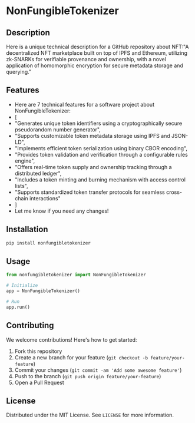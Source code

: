 # NonFungibleTokenizer

## Description

Here is a unique technical description for a GitHub repository about NFT:"A decentralized NFT marketplace built on top of IPFS and Ethereum, utilizing zk-SNARKs for verifiable provenance and ownership, with a novel application of homomorphic encryption for secure metadata storage and querying."

## Features

- Here are 7 technical features for a software project about NonFungibleTokenizer:
- [
- "Generates unique token identifiers using a cryptographically secure pseudorandom number generator",
- "Supports customizable token metadata storage using IPFS and JSON-LD",
- "Implements efficient token serialization using binary CBOR encoding",
- "Provides token validation and verification through a configurable rules engine",
- "Offers real-time token supply and ownership tracking through a distributed ledger",
- "Includes a token minting and burning mechanism with access control lists",
- "Supports standardized token transfer protocols for seamless cross-chain interactions"
- ]
- Let me know if you need any changes!
## Installation

```bash
pip install nonfungibletokenizer
```

## Usage

```python
from nonfungibletokenizer import NonFungibleTokenizer

# Initialize
app = NonFungibleTokenizer()

# Run
app.run()
```

## Contributing

We welcome contributions! Here's how to get started:

1. Fork this repository
2. Create a new branch for your feature (`git checkout -b feature/your-feature`)
3. Commit your changes (`git commit -am 'Add some awesome feature'`)
4. Push to the branch (`git push origin feature/your-feature`)
5. Open a Pull Request

## License

Distributed under the MIT License. See `LICENSE` for more information.
